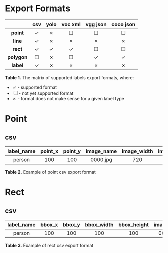 # Export Formats

|             | csv | yolo | voc xml | vgg json | coco json |
|:-----------:|:---:|:----:|:-------:|:--------:|:---------:|
|  **point**  |  ✓  |  ✗   |    ☐    |    ☐     |     ☐     |
|  **line**   |  ✓  |  ✗   |    ✗    |    ✗     |     ✗     |
|  **rect**   |  ✓  |  ✓   |    ✓    |    ☐     |     ☐     |
| **polygon** |  ☐  |  ✗   |    ☐    |    ✓     |     ✓     |
|  **label**  |  ✓  |  ✗   |    ✗    |    ✗     |     ✗     |

**Table 1.** The matrix of supported labels export formats, where:

- ✓ - supported format
- ☐ - not yet supported format
- ✗ - format does not make sense for a given label type

# Point

## csv

| label_name | point_x | point_y | image_name | image_width | image_height |
|:----------:|:-------:|:-------:|:----------:|:-----------:|:------------:|
|   person   |   100   |   100   |  0000.jpg  |     720     |     1280     |

**Table 2.** Example of point csv export format

# Rect

## csv

| label_name | bbox_x | bbox_y | bbox_width | bbox_height | image_name | image_width | image_height |
|:----------:|:------:|:------:|:----------:|:-----------:|:----------:|:-----------:|:------------:|
|   person   |  100   |  100   |    100     |     100     |  0000.jpg  |     720     |     1280     |

**Table 3.** Example of rect csv export format
